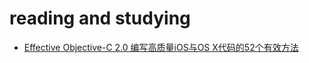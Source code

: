 # reading and studying
- [Effective Objective-C 2.0  编写高质量iOS与OS X代码的52个有效方法](https://github.com/fuzongjian/Readbooks/blob/master/mds/Effective-Objective-C.md)
